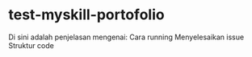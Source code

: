 # test-myskill-portofolio
Di sini adalah penjelasan mengenai:
Cara running
Menyelesaikan issue
Struktur code
